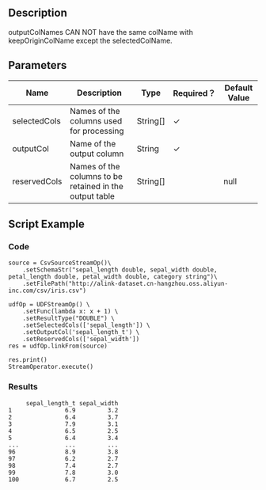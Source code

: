 ## Description

 outputColNames CAN NOT have the same colName with keepOriginColName except the selectedColName.

## Parameters
| Name | Description | Type | Required？ | Default Value |
| --- | --- | --- | --- | --- |
| selectedCols | Names of the columns used for processing | String[] | ✓ |  |
| outputCol | Name of the output column | String | ✓ |  |
| reservedCols | Names of the columns to be retained in the output table | String[] |  | null |


## Script Example

### Code

```
source = CsvSourceStreamOp()\
    .setSchemaStr("sepal_length double, sepal_width double, petal_length double, petal_width double, category string")\
    .setFilePath("http://alink-dataset.cn-hangzhou.oss.aliyun-inc.com/csv/iris.csv")

udfOp = UDFStreamOp() \
    .setFunc(lambda x: x + 1) \
    .setResultType("DOUBLE") \
    .setSelectedCols(['sepal_length']) \
    .setOutputCol('sepal_length_t') \
    .setReservedCols(['sepal_width'])
res = udfOp.linkFrom(source)

res.print()
StreamOperator.execute()
```


### Results

```
     sepal_length_t	sepal_width
1               6.9         3.2
2               6.4         3.7
3               7.9         3.1
4               6.5         2.5
5               6.4         3.4
...             ...         ...
96              8.9         3.8
97              6.2         2.7
98              7.4         2.7
99              7.8         3.0
100	            6.7         2.5
```

